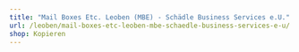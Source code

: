 ```yaml
---
title: "Mail Boxes Etc. Leoben (MBE) - Schädle Business Services e.U."
url: /leoben/mail-boxes-etc-leoben-mbe-schaedle-business-services-e-u/
shop: Kopieren
---
```

